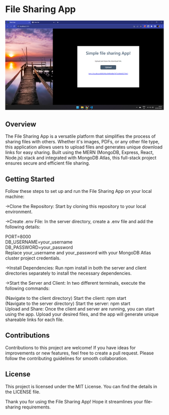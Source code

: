 # File Sharing App
![Preview](./client/public/file-sharing-app-preview.png)

## Overview
The File Sharing App is a versatile platform that simplifies the process of sharing files with others. Whether it's images, PDFs, or any other file type, this application allows users to upload files and generates unique download links for easy sharing. Built using the MERN (MongoDB, Express, React, Node.js) stack and integrated with MongoDB Atlas, this full-stack project ensures secure and efficient file sharing.

## Getting Started
Follow these steps to set up and run the File Sharing App on your local machine:  

->Clone the Repository: Start by cloning this repository to your local environment.  

->Create .env File: In the server directory, create a .env file and add the following details:  

PORT=8000  
DB_USERNAME=your_username  
DB_PASSWORD=your_password  
Replace your_username and your_password with your MongoDB Atlas cluster project credentials.  

->Install Dependencies: Run npm install in both the server and client directories separately to install the necessary dependencies.  

->Start the Server and Client: In two different terminals, execute the following commands:  

(Navigate to the client directory) Start the client: npm start  
(Navigate to the server directory) Start the server: npm start  
Upload and Share: Once the client and server are running, you can start using the app. Upload your desired files, and the app will generate unique shareable links for each file.  

## Contributions  
Contributions to this project are welcome! If you have ideas for improvements or new features, feel free to create a pull request. Please follow the contributing guidelines for smooth collaboration.  

## License  
This project is licensed under the MIT License. You can find the details in the LICENSE file.  

Thank you for using the File Sharing App! Hope it streamlines your file-sharing requirements.